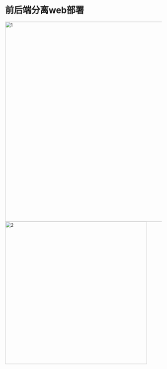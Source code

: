 # 前后端分离web部署
<img width="641" alt="1" src="https://github.com/Yu-Lingrui/Project-deployment-and-landing/assets/83021418/fdfcd4c3-e536-4bcd-9a66-3f44e6163b4b">
<img width="456" alt="2" src="https://github.com/Yu-Lingrui/Project-deployment-and-landing/assets/83021418/b1ff0cd7-225b-4579-b46d-344bc2c92dff">
